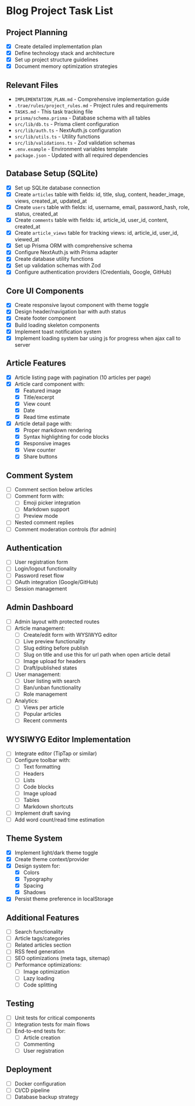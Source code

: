 # Blog Project Task List

## Project Planning
- [x] Create detailed implementation plan
- [x] Define technology stack and architecture
- [x] Set up project structure guidelines
- [x] Document memory optimization strategies

## Relevant Files
- `IMPLEMENTATION_PLAN.md` - Comprehensive implementation guide
- `.trae/rules/project_rules.md` - Project rules and requirements
- `TASKS.md` - This task tracking file
- `prisma/schema.prisma` - Database schema with all tables
- `src/lib/db.ts` - Prisma client configuration
- `src/lib/auth.ts` - NextAuth.js configuration
- `src/lib/utils.ts` - Utility functions
- `src/lib/validations.ts` - Zod validation schemas
- `.env.example` - Environment variables template
- `package.json` - Updated with all required dependencies

## Database Setup (SQLite)
- [x] Set up SQLite database connection
- [x] Create `articles` table with fields: id, title, slug, content, header_image, views, created_at, updated_at
- [x] Create `users` table with fields: id, username, email, password_hash, role, status, created_at
- [x] Create `comments` table with fields: id, article_id, user_id, content, created_at
- [x] Create `article_views` table for tracking views: id, article_id, user_id, viewed_at
- [x] Set up Prisma ORM with comprehensive schema
- [x] Configure NextAuth.js with Prisma adapter
- [x] Create database utility functions
- [x] Set up validation schemas with Zod
- [x] Configure authentication providers (Credentials, Google, GitHub)

## Core UI Components
- [x] Create responsive layout component with theme toggle
- [x] Design header/navigation bar with auth status
- [x] Create footer component
- [x] Build loading skeleton components
- [x] Implement toast notification system
- [x] Implement loading system bar using js for progress when ajax call to server

## Article Features
- [x] Article listing page with pagination (10 articles per page)
- [x] Article card component with:
  - [x] Featured image
  - [x] Title/excerpt
  - [x] View count
  - [x] Date
  - [x] Read time estimate
- [x] Article detail page with:
  - [x] Proper markdown rendering
  - [x] Syntax highlighting for code blocks
  - [x] Responsive images
  - [x] View counter
  - [x] Share buttons

## Comment System
- [ ] Comment section below articles
- [ ] Comment form with:
  - [ ] Emoji picker integration
  - [ ] Markdown support
  - [ ] Preview mode
- [ ] Nested comment replies
- [ ] Comment moderation controls (for admin)

## Authentication
- [ ] User registration form
- [ ] Login/logout functionality
- [ ] Password reset flow
- [ ] OAuth integration (Google/GitHub)
- [ ] Session management

## Admin Dashboard
- [ ] Admin layout with protected routes
- [ ] Article management:
  - [ ] Create/edit form with WYSIWYG editor
  - [ ] Live preview functionality
  - [ ] Slug editing before publish
  - [ ] Slug on title and use this for url path when open article detail
  - [ ] Image upload for headers
  - [ ] Draft/published states
- [ ] User management:
  - [ ] User listing with search
  - [ ] Ban/unban functionality
  - [ ] Role management
- [ ] Analytics:
  - [ ] Views per article
  - [ ] Popular articles
  - [ ] Recent comments

## WYSIWYG Editor Implementation
- [ ] Integrate editor (TipTap or similar)
- [ ] Configure toolbar with:
  - [ ] Text formatting
  - [ ] Headers
  - [ ] Lists
  - [ ] Code blocks
  - [ ] Image upload
  - [ ] Tables
  - [ ] Markdown shortcuts
- [ ] Implement draft saving
- [ ] Add word count/read time estimation

## Theme System
- [x] Implement light/dark theme toggle
- [x] Create theme context/provider
- [x] Design system for:
  - [x] Colors
  - [x] Typography
  - [x] Spacing
  - [x] Shadows
- [x] Persist theme preference in localStorage

## Additional Features
- [ ] Search functionality
- [ ] Article tags/categories
- [ ] Related articles section
- [ ] RSS feed generation
- [ ] SEO optimizations (meta tags, sitemap)
- [ ] Performance optimizations:
  - [ ] Image optimization
  - [ ] Lazy loading
  - [ ] Code splitting

## Testing
- [ ] Unit tests for critical components
- [ ] Integration tests for main flows
- [ ] End-to-end tests for:
  - [ ] Article creation
  - [ ] Commenting
  - [ ] User registration

## Deployment
- [ ] Docker configuration
- [ ] CI/CD pipeline
- [ ] Database backup strategy
